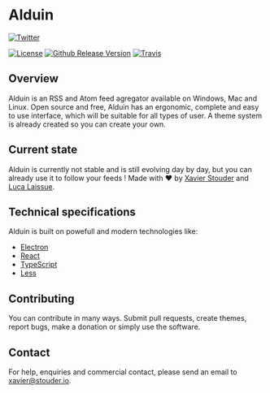 # Alduin
[![Twitter](https://img.shields.io/twitter/follow/Xstoudi.svg?style=social&label=Follow%20@Xstoudi)](https://twitter.com/Xstoudi)

[![License](https://img.shields.io/badge/license-MIT-blue.svg?style=flat-square)](https://github.com/Xstoudi/alduin/blob/master/LICENSE) [![Github Release Version](https://img.shields.io/github/release/Xstoudi/rss-feed.svg?style=flat-square)](https://github.com/Xstoudi/rss-feed/release) [![Travis](https://img.shields.io/travis/Xstoudi/alduin.svg?style=flat-square)](https://travis-ci.org/Xstoudi/alduin)

## Overview
Alduin is an RSS and Atom feed agregator available on Windows, Mac and Linux.
Open source and free, Alduin has an ergonomic, complete and easy to use interface, which will be suitable for all types of user.
A theme system is already created so you can create your own.

## Current state
Alduin is currently not stable and is still evolving day by day, but you can already use it to follow your feeds ! 
Made with :heart: by [Xavier Stouder](https://github.com/Xstoudi) and [Luca Laissue](https://github.com/lucalaissue).

## Technical specifications
Alduin is built on powefull and modern technologies like:
* [Electron](http://electron.atom.io/)
* [React](https://facebook.github.io/react/)
* [TypeScript](https://www.typescriptlang.org/)
* [Less](http://lesscss.org/)

## Contributing
You can contribute in many ways. Submit pull requests, create themes, report bugs, make a donation or simply use the software.

## Contact
For help, enquiries and commercial contact, please send an email to [xavier@stouder.io](mailto://xavier@stouder.io).
